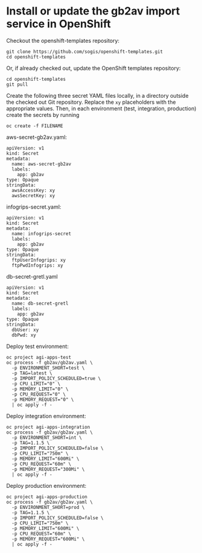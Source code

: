 # Install or update the gb2av import service in OpenShift

Checkout the openshift-templates repository:

```
git clone https://github.com/sogis/openshift-templates.git
cd openshift-templates
```

Or, if already checked out, update the OpenShift templates repository:

```
cd openshift-templates
git pull
```

Create the following three secret YAML files locally,
in a directory outside the checked out Git repository.
Replace the `xy` placeholders with the appropriate values.
Then, in each environment (test, integration, production)
create the secrets by running

```
oc create -f FILENAME
```

aws-secret-gb2av.yaml:

```
apiVersion: v1
kind: Secret
metadata:
  name: aws-secret-gb2av
  labels:
    app: gb2av
type: Opaque
stringData:
  awsAccessKey: xy
  awsSecretKey: xy
```

infogrips-secret.yaml:

```
apiVersion: v1
kind: Secret
metadata:
  name: infogrips-secret
  labels:
    app: gb2av
type: Opaque
stringData:
  ftpUserInfogrips: xy
  ftpPwdInfogrips: xy
```

db-secret-gretl.yaml

```
apiVersion: v1
kind: Secret
metadata:
  name: db-secret-gretl
  labels:
    app: gb2av
type: Opaque
stringData:
  dbUser: xy
  dbPwd: xy
```

Deploy test environment:

```
oc project agi-apps-test
oc process -f gb2av/gb2av.yaml \
  -p ENVIRONMENT_SHORT=test \
  -p TAG=latest \
  -p IMPORT_POLICY_SCHEDULED=true \
  -p CPU_LIMIT="0" \
  -p MEMORY_LIMIT="0" \
  -p CPU_REQUEST="0" \
  -p MEMORY_REQUEST="0" \
  | oc apply -f -
```

Deploy integration environment:

```
oc project agi-apps-integration
oc process -f gb2av/gb2av.yaml \
  -p ENVIRONMENT_SHORT=int \
  -p TAG=1.1.5 \
  -p IMPORT_POLICY_SCHEDULED=false \
  -p CPU_LIMIT="750m" \
  -p MEMORY_LIMIT="600Mi" \
  -p CPU_REQUEST="60m" \
  -p MEMORY_REQUEST="300Mi" \
  | oc apply -f -
```

Deploy production environment:

```
oc project agi-apps-production
oc process -f gb2av/gb2av.yaml \
  -p ENVIRONMENT_SHORT=prod \
  -p TAG=1.1.5 \
  -p IMPORT_POLICY_SCHEDULED=false \
  -p CPU_LIMIT="750m" \
  -p MEMORY_LIMIT="600Mi" \
  -p CPU_REQUEST="60m" \
  -p MEMORY_REQUEST="600Mi" \
  | oc apply -f -
```

